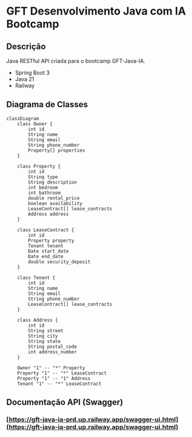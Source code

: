 #  GFT Desenvolvimento Java com IA Bootcamp

## Descrição
Java RESTful API criada para o bootcamp GFT-Java-IA. 
- Spring Boot 3
- Java 21
- Railway 

## Diagrama de Classes
```mermaid
classDiagram
    class Owner {
        int id
        String name
        String email
        String phone_number
        Property[] properties
    }
    
    class Property {
        int id
        String type
        String description
        int bedroom
        int bathroom
        double rental_price
        boolean availability
        LeaseContract[] lease_contracts
        Address address
    }
    
    class LeaseContract {
        int id
        Property property
        Tenant tenant
        Date start_date
        Date end_date
        double security_deposit
    }
    
    class Tenant {
        int id
        String name
        String email
        String phone_number
        LeaseContract[] lease_contracts
    }
    
    class Address {
        int id
        String street
        String city
        String state
        String postal_code
        int address_number
    }

    Owner "1" -- "*" Property 
    Property "1" -- "*" LeaseContract 
    Property "1" -- "1" Address 
    Tenant "1" -- "*" LeaseContract 
```
## Documentação API (Swagger)

### [https://gft-java-ia-prd.up.railway.app/swagger-ui.html](https://gft-java-ia-prd.up.railway.app/swagger-ui.html)
